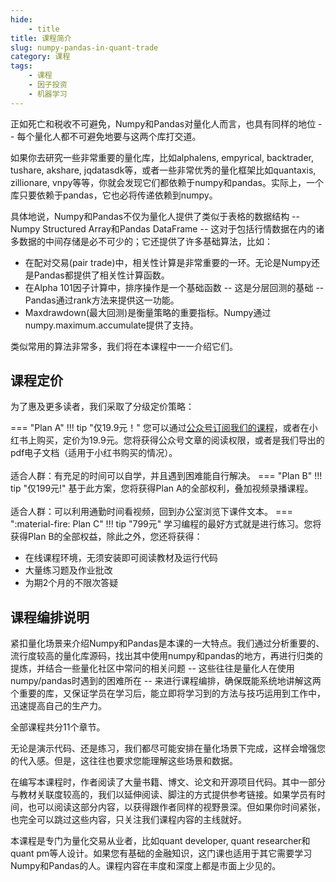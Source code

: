 ```yaml
---
hide:
    - title
title: 课程简介
slug: numpy-pandas-in-quant-trade
category: 课程
tags: 
    - 课程
    - 因子投资
    - 机器学习
---
```


正如死亡和税收不可避免，Numpy和Pandas对量化人而言，也具有同样的地位 -- 每个量化人都不可避免地要与这两个库打交道。

如果你去研究一些非常重要的量化库，比如alphalens, empyrical, backtrader, tushare, akshare, jqdatasdk等，或者一些非常优秀的量化框架比如quantaxis, zillionare, vnpy等等，你就会发现它们都依赖于numpy和pandas。实际上，一个库只要依赖于pandas，它也必将传递依赖到numpy。

具体地说，Numpy和Pandas不仅为量化人提供了类似于表格的数据结构 -- Numpy Structured Array和Pandas DataFrame -- 这对于包括行情数据在内的诸多数据的中间存储是必不可少的；它还提供了许多基础算法，比如：

- 在配对交易(pair trade)中，相关性计算是非常重要的一环。无论是Numpy还是Pandas都提供了相关性计算函数。
- 在Alpha 101因子计算中，排序操作是一个基础函数 -- 这是分层回测的基础 -- Pandas通过rank方法来提供这一功能。
- Maxdrawdown(最大回测)是衡量策略的重要指标。Numpy通过numpy.maximum.accumulate提供了支持。

类似常用的算法非常多，我们将在本课程中一一介绍它们。

## 课程定价

为了惠及更多读者，我们采取了分级定价策略：

=== "Plan A"
    !!! tip "仅19.9元！"
        您可以通过[公众号订阅我们的课程](https://mp.weixin.qq.com/mp/appmsgalbum?__biz=MzI2MzE3MzY4Ng==&action=getalbum&album_id=3428193044133249027#wechat_redirect)，或者在小红书上购买，定价为19.9元。您将获得公众号文章的阅读权限，或者是我们导出的pdf电子文档（适用于小红书购买的情况）。
        <br><br>适合人群：有充足的时间可以自学，并且遇到困难能自行解决。
=== "Plan B"
    !!! tip "仅199元!"
        基于此方案，您将获得Plan A的全部权利，叠加视频录播课程。
        <br><br>适合人群：可以利用通勤时间看视频，回到办公室浏览下课件文本。
=== ":material-fire: Plan C"
    !!! tip "799元"
        学习编程的最好方式就是进行练习。您将获得Plan B的全部权益，除此之外，您还将获得：
        <ul>
        <li>在线课程环境，无须安装即可阅读教材及运行代码</li>
        <li>大量练习题及作业批改</li>
        <li>为期2个月的不限次答疑</li>
        </ul>

## 课程编排说明

紧扣量化场景来介绍Numpy和Pandas是本课的一大特点。我们通过分析重要的、流行度较高的量化库源码，找出其中使用numpy和pandas的地方，再进行归类的提炼，并结合一些量化社区中常问的相关问题 -- 这些往往是量化人在使用numpy/pandas时遇到的困难所在 -- 来进行课程编排，确保既能系统地讲解这两个重要的库，又保证学员在学习后，能立即将学习到的方法与技巧运用到工作中，迅速提高自己的生产力。

全部课程共分11个章节。

无论是演示代码、还是练习，我们都尽可能安排在量化场景下完成，这样会增强您的代入感。但是，这往往也要求您能理解这些场景和数据。

在编写本课程时，作者阅读了大量书籍、博文、论文和开源项目代码。其中一部分与教材关联度较高的，我们以延伸阅读、脚注的方式提供参考链接。如果学员有时间，也可以阅读这部分内容，以获得跟作者同样的视野景深。但如果你时间紧张，也完全可以跳过这些内容，只关注我们课程内容的主线就好。

本课程是专门为量化交易从业者，比如quant developer, quant researcher和quant pm等人设计。如果您有基础的金融知识，这门课也适用于其它需要学习Numpy和Pandas的人。课程内容在丰度和深度上都是市面上少见的。


